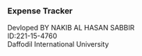 <h3>Expense Tracker </h3>
<p>Devloped BY NAKIB AL HASAN SABBIR <br>
ID:221-15-4760<br>
Daffodil International University</p>
